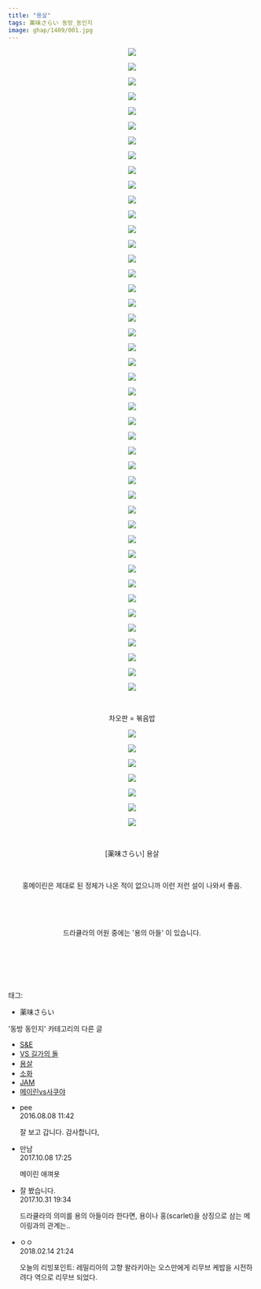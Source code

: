 ```yaml
---
title: "용살"
tags: 薬味さらい 동방_동인지
image: ghap/1409/001.jpg
---
```

<div class="article">
<p style="text-align: center; clear: none; float: none;"><img src="{{ site.nasurl }}/ghap/1409/001.jpg"/></p>
<p style="text-align: center; clear: none; float: none;"><img src="{{ site.nasurl }}/ghap/1409/002.jpg"/></p>
<p style="text-align: center; clear: none; float: none;"><img src="{{ site.nasurl }}/ghap/1409/003.jpg"/></p>
<p style="text-align: center; clear: none; float: none;"><img src="{{ site.nasurl }}/ghap/1409/004.jpg"/></p>
<p style="text-align: center; clear: none; float: none;"><img src="{{ site.nasurl }}/ghap/1409/005.jpg"/></p>
<p style="text-align: center; clear: none; float: none;"><img src="{{ site.nasurl }}/ghap/1409/006.jpg"/></p>
<p style="text-align: center; clear: none; float: none;"><img src="{{ site.nasurl }}/ghap/1409/007.jpg"/></p>
<p style="text-align: center; clear: none; float: none;"><img src="{{ site.nasurl }}/ghap/1409/008.jpg"/></p>
<p style="text-align: center; clear: none; float: none;"><img src="{{ site.nasurl }}/ghap/1409/009.jpg"/></p>
<p style="text-align: center; clear: none; float: none;"><img src="{{ site.nasurl }}/ghap/1409/010.jpg"/></p>
<p style="text-align: center; clear: none; float: none;"><img src="{{ site.nasurl }}/ghap/1409/011.jpg"/></p>
<p style="text-align: center; clear: none; float: none;"><img src="{{ site.nasurl }}/ghap/1409/012.jpg"/></p>
<p style="text-align: center; clear: none; float: none;"><img src="{{ site.nasurl }}/ghap/1409/013.jpg"/></p>
<p style="text-align: center; clear: none; float: none;"><img src="{{ site.nasurl }}/ghap/1409/014.jpg"/></p>
<p style="text-align: center; clear: none; float: none;"><img src="{{ site.nasurl }}/ghap/1409/015.jpg"/></p>
<p style="text-align: center; clear: none; float: none;"><img src="{{ site.nasurl }}/ghap/1409/016.jpg"/></p>
<p style="text-align: center; clear: none; float: none;"><img src="{{ site.nasurl }}/ghap/1409/017.jpg"/></p>
<p style="text-align: center; clear: none; float: none;"><img src="{{ site.nasurl }}/ghap/1409/018.jpg"/></p>
<p style="text-align: center; clear: none; float: none;"><img src="{{ site.nasurl }}/ghap/1409/019.jpg"/></p>
<p style="text-align: center; clear: none; float: none;"><img src="{{ site.nasurl }}/ghap/1409/020.jpg"/></p>
<p style="text-align: center; clear: none; float: none;"><img src="{{ site.nasurl }}/ghap/1409/021.jpg"/></p>
<p style="text-align: center; clear: none; float: none;"><img src="{{ site.nasurl }}/ghap/1409/022.jpg"/></p>
<p style="text-align: center; clear: none; float: none;"><img src="{{ site.nasurl }}/ghap/1409/023.jpg"/></p>
<p style="text-align: center; clear: none; float: none;"><img src="{{ site.nasurl }}/ghap/1409/024.jpg"/></p>
<p style="text-align: center; clear: none; float: none;"><img src="{{ site.nasurl }}/ghap/1409/025.jpg"/></p>
<p style="text-align: center; clear: none; float: none;"><img src="{{ site.nasurl }}/ghap/1409/026.jpg"/></p>
<p style="text-align: center; clear: none; float: none;"><img src="{{ site.nasurl }}/ghap/1409/027.jpg"/></p>
<p style="text-align: center; clear: none; float: none;"><img src="{{ site.nasurl }}/ghap/1409/028.jpg"/></p>
<p style="text-align: center; clear: none; float: none;"><img src="{{ site.nasurl }}/ghap/1409/029.jpg"/></p>
<p style="text-align: center; clear: none; float: none;"><img src="{{ site.nasurl }}/ghap/1409/030.jpg"/></p>
<p style="text-align: center; clear: none; float: none;"><img src="{{ site.nasurl }}/ghap/1409/031.jpg"/></p>
<p style="text-align: center; clear: none; float: none;"><img src="{{ site.nasurl }}/ghap/1409/032.jpg"/></p>
<p style="text-align: center; clear: none; float: none;"><img src="{{ site.nasurl }}/ghap/1409/033.jpg"/></p>
<p style="text-align: center; clear: none; float: none;"><img src="{{ site.nasurl }}/ghap/1409/034.jpg"/></p>
<p style="text-align: center; clear: none; float: none;"><img src="{{ site.nasurl }}/ghap/1409/035.jpg"/></p>
<p style="text-align: center; clear: none; float: none;"><img src="{{ site.nasurl }}/ghap/1409/036.jpg"/></p>
<p style="text-align: center; clear: none; float: none;"><img src="{{ site.nasurl }}/ghap/1409/037.jpg"/></p>
<p style="text-align: center; clear: none; float: none;"><img src="{{ site.nasurl }}/ghap/1409/038.jpg"/></p>
<p style="text-align: center; clear: none; float: none;"><img src="{{ site.nasurl }}/ghap/1409/039.jpg"/></p>
<p style="text-align: center; clear: none; float: none;"><img src="{{ site.nasurl }}/ghap/1409/040.jpg"/></p>
<p style="text-align: center; clear: none; float: none;"><img src="{{ site.nasurl }}/ghap/1409/041.jpg"/></p>
<p style="text-align: center; clear: none; float: none;"><img src="{{ site.nasurl }}/ghap/1409/042.jpg"/></p>
<p style="text-align: center; clear: none; float: none;"><img src="{{ site.nasurl }}/ghap/1409/043.jpg"/></p>
<p style="text-align: center; clear: none; float: none;"><img src="{{ site.nasurl }}/ghap/1409/044.jpg"/></p>
<p style="text-align: center; clear: none; float: none;"><br/></p>
<p style="text-align: center; clear: none; float: none;">차오판 = 볶음밥</p>
<p style="text-align: center; clear: none; float: none;"><img src="{{ site.nasurl }}/ghap/1409/045.jpg"/></p>
<p style="text-align: center; clear: none; float: none;"><img src="{{ site.nasurl }}/ghap/1409/046.jpg"/></p>
<p style="text-align: center; clear: none; float: none;"><img src="{{ site.nasurl }}/ghap/1409/047.jpg"/></p>
<p style="text-align: center; clear: none; float: none;"><img src="{{ site.nasurl }}/ghap/1409/048.jpg"/></p>
<p style="text-align: center; clear: none; float: none;"><img src="{{ site.nasurl }}/ghap/1409/049.jpg"/></p>
<p style="text-align: center; clear: none; float: none;"><img src="{{ site.nasurl }}/ghap/1409/050.jpg"/></p>
<p style="text-align: center; clear: none; float: none;"><img src="{{ site.nasurl }}/ghap/1409/051.jpg"/></p>
<p style="text-align: center; clear: none; float: none;"><br/></p>
<p style="text-align: center; clear: none; float: none;">[薬味さらい] 용살</p>
<p style="text-align: center; clear: none; float: none;"><br/></p>
<p style="text-align: center; clear: none; float: none;">홍메이린은 제대로 된 정체가 나온 적이 없으니까 이런 저런 설이 나와서 좋음.</p>
<p style="text-align: center; clear: none; float: none;"><br/></p>
<p style="text-align: center; clear: none; float: none;"><br/></p>
<p style="text-align: center; clear: none; float: none;">드라큘라의 어원 중에는 '용의 아들' 이 있습니다.</p>
<p style="text-align: center; clear: none; float: none;"><br/></p>
<p style="text-align: center; clear: none; float: none;"><br/></p>
<p><br/></p>
</div><div class="tagTrail">
<p>태그: </p>
<ul>
<li>薬味さらい</li>
</ul>
</div><div class="another">
<p>'동방 동인지' 카테고리의 다른 글</p>
<ul>
<li><a href="/2016-08-08-ghap_1411">S&amp;E</a></li>
<li><a href="/2016-08-08-ghap_1410">VS 길가의 돌</a></li>
<li><a href="/2016-08-08-ghap_1409">용살</a></li>
<li><a href="/2016-08-08-ghap_1408">소화</a></li>
<li><a href="/2016-08-08-ghap_1407">JAM</a></li>
<li><a href="/2016-08-08-ghap_1406">메이린vs사쿠야</a></li>
</ul>
</div><div class="cb_module cb_fluid">
<div class="cb_wrt cb_profile">
<div class="comment">
<ul>
<li class="cb_thumb_off" id="comment14776524">
<div class="cb_comment_area">
<div class="cb_info_area">
<div class="cb_section">
<span class="cb_nick_name">pee</span>
</div>
<div class="cb_section">
<span class="cb_date">2016.08.08 11:42 </span>
</div>
</div>
<div class="cb_dsc_comment">
<p class="cb_dsc">
											잘 보고 갑니다. 감사합니다,
										</p>
</div>
</div></li>
<li class="cb_thumb_off" id="comment15100540">
<div class="cb_comment_area">
<div class="cb_info_area">
<div class="cb_section">
<span class="cb_nick_name">만남</span>
</div>
<div class="cb_section">
<span class="cb_date">2017.10.08 17:25 </span>
</div>
</div>
<div class="cb_dsc_comment">
<p class="cb_dsc">
											메이린 애껴욧
										</p>
</div>
</div></li>
<li class="cb_thumb_off" id="comment15119051">
<div class="cb_comment_area">
<div class="cb_info_area">
<div class="cb_section">
<span class="cb_nick_name">잘 봤습니다.</span>
</div>
<div class="cb_section">
<span class="cb_date">2017.10.31 19:34 </span>
</div>
</div>
<div class="cb_dsc_comment">
<p class="cb_dsc">
											드라큘라의 의미를 용의 아들이라 한다면, 용이나 홍(scarlet)을 상징으로 삼는 메이링과의 관계는..
										</p>
</div>
</div></li>
<li class="cb_thumb_off" id="comment15199749">
<div class="cb_comment_area">
<div class="cb_info_area">
<div class="cb_section">
<span class="cb_nick_name">ㅇㅇ</span>
</div>
<div class="cb_section">
<span class="cb_date">2018.02.14 21:24 </span>
</div>
</div>
<div class="cb_dsc_comment">
<p class="cb_dsc">
											오늘의 리빙포인트: 레밀리아의 고향 왈라키아는 오스만에게 리무브 케밥을 시전하려다 역으로 리무브 되었다.
										</p>
</div>
</div></li>
</ul>
</div>
</div><!-- commentList close -->
</div>